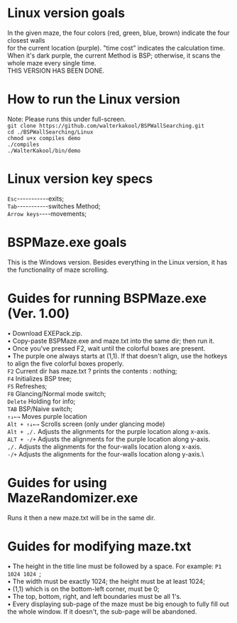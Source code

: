 # Linux version goals
In the given maze, the four colors (red, green, blue, brown) indicate the four closest walls\
for the current location (purple). "time cost" indicates the calculation time.\
When it's dark purple, the current Method is BSP; otherwise, it scans the whole maze every single time.  
THIS VERSION HAS BEEN DONE.

# How to run the Linux version
Note: Please runs this under full-screen.
\
`git clone https://github.com/walterkakool/BSPWallSearching.git` \
`cd ./BSPWallSearching/Linux`\
`chmod u+x compiles demo`\
`./compiles`\
`./WalterKakool/bin/demo`

# Linux version key specs
`Esc`-----------exits;\
`Tab`-----------switches Method;\
`Arrow keys`----movements;

# BSPMaze.exe goals
This is the Windows version. Besides everything in the Linux version, it has\
the functionality of maze scrolling.

# Guides for running BSPMaze.exe (Ver. 1.00)
• Download EXEPack.zip.\
• Copy-paste BSPMaze.exe and maze.txt into the same dir; then run it.\
• Once you've pressed F2, wait until the colorful boxes are present.\
• The purple one always starts at (1,1). If that doesn't align, use the hotkeys to align the five colorful boxes properly.\
`F2`  Current dir has maze.txt ? prints the contents : nothing;\
`F4`  Initializes BSP tree;\
`F5`  Refreshes;\
`F8`  Glancing/Normal mode switch;\
`Delete`  Holding for info;\
`TAB`  BSP/Naive switch;\
`↑↓←→`  Moves purple location\
`Alt + ↑↓←→`  Scrolls screen (only under glancing mode)\
`Alt + ,/.`  Adjusts the alignments for the purple location along x-axis.\
`ALT + -/+`  Adjusts the alignments for the purple location along y-axis.\
`,/.`  Adjusts the alignments for the four-walls location along x-axis.\
`-/+`  Adjusts the alignments for the four-walls location along y-axis.\

# Guides for using MazeRandomizer.exe
Runs it then a new maze.txt will be in the same dir.

# Guides for modifying maze.txt
• The height in the title line must be followed by a space. For example: `P1 1024 1024 `;\
• The width must be exactly 1024; the height must be at least 1024;\
• (1,1) which is on the bottom-left corner, must be 0;\
• The top, bottom, right, and left boundaries must be all 1's.\
• Every displaying sub-page of the maze must be big enough to fully fill out the whole window. If it doesn't, the sub-page will be abandoned.  
